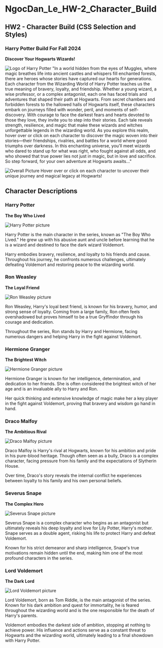 
# NgocDan_Le_HW-2_Character_Build

## HW2 - Character Build (CSS Selection and Styles)

### Harry Potter Build For Fall 2024

**Discover Your Hogwarts Wizards!**

![Logo of Harry Potter](images/logo.png)
"In a world hidden from the eyes of Muggles, where magic breathes
life into ancient castles and whispers fill enchanted forests, there
are heroes whose stories have captured our hearts for generations.
Each character from the Wizarding World of Harry Potter teaches us
the true meaning of bravery, loyalty, and friendship. Whether a
young wizard, a wise professor, or a complex antagonist, each one
has faced trials and adventures that shaped their path at Hogwarts.
From secret chambers and forbidden forests to the hallowed halls of
Hogwarts itself, these characters embark on journeys filled with
wonder, peril, and moments of self-discovery. With courage to face
the darkest fears and hearts devoted to those they love, they invite
you to step into their stories. Each tale reveals strength,
resilience, and magic that make these wizards and witches
unforgettable legends in the wizarding world. As you explore this
realm, hover over or click on each character to discover the magic
woven into their stories—their friendships, rivalries, and battles
for a world where good triumphs over darkness. In this enchanting
universe, you’ll meet wizards who dared to stand up for what was
right, who fought against all odds, and who showed that true power
lies not just in magic, but in love and sacrifice. So step forward,
for your own adventure at Hogwarts awaits..."

![Overall Picture](images/HarryPotterSprites.png)
Hover over or click on each character to uncover their unique
journey and magical legacy at Hogwarts!

## Character Descriptions

### Harry Potter

**The Boy Who Lived**

![Harry Potter picture](images/Harry.png)

Harry Potter is the main character in the series, known as "The Boy Who Lived." He grew up with his abusive aunt and uncle before learning that he is a wizard and destined to face the dark wizard Voldemort.

Harry embodies bravery, resilience, and loyalty to his friends and cause. Throughout his journey, he confronts numerous challenges,
ultimately defeating Voldemort and restoring peace to the wizarding world.

### Ron Weasley

**The Loyal Friend**

![Ron Weasley picture](images/Ron.png)

Ron Weasley, Harry's loyal best friend, is known for his bravery, humor, and strong sense of loyalty. Coming from a large family, Ron often feels overshadowed but proves himself to be a true Gryffindor through his courage and dedication.

Throughout the series, Ron stands by Harry and Hermione, facing numerous dangers and helping Harry in the fight against Voldemort.

### Hermione Granger

**The Brightest Witch**

![Hermione Granger picture](images/Hermione.png)

Hermione Granger is known for her intelligence, determination, and dedication to her friends. She is often considered the brightest witch of her age and is an invaluable ally to Harry and Ron.

Her quick thinking and extensive knowledge of magic make her a key player in the fight against Voldemort, proving that bravery and wisdom
go hand in hand.

### Draco Malfoy

**The Ambitious Rival**

![Draco Malfoy picture](images/Draco.png)

Draco Malfoy is Harry's rival at Hogwarts, known for his ambition and pride in his pure-blood heritage. Though often seen as a bully, Draco is a complex character, facing pressure from his family and the expectations of Slytherin House.

Over time, Draco's story reveals the internal conflict he experiences between loyalty to his family and his own personal beliefs.

### Severus Snape

**The Complex Hero**

![Severus Snape picture](images/Snape.png)

Severus Snape is a complex character who begins as an antagonist but ultimately reveals his deep loyalty and love for Lily Potter, Harry's
mother. Snape serves as a double agent, risking his life to protect Harry and defeat Voldemort.

Known for his strict demeanor and sharp intelligence, Snape's true motivations remain hidden until the end, making him one of the most profound characters in the series.

### Lord Voldemort

**The Dark Lord**

![Lord Voldemort picture](images/Voldemort.png)

Lord Voldemort, born as Tom Riddle, is the main antagonist of the series. Known for his dark ambition and quest for immortality, he is feared throughout the wizarding world and is the one responsible for the death of Harry's parents.

Voldemort embodies the darkest side of ambition, stopping at nothing to achieve power. His influence and actions serve as a constant threat to Hogwarts and the wizarding world, ultimately leading to a final showdown with Harry Potter.

